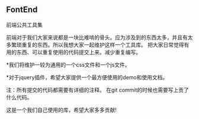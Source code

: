 ## FontEnd
前端公共工具集

前端对于我们大家来说都是一块比难啃的骨头。应为涉及到的东西太多，并且有太多繁琐重复的东西。所以我想大家一起维护这样一个工具库。
把大家日常觉得有用的东西、可以重复使用的代码提交上来。减少重复编写。

*我们将维护一较为通用的一个css文件和一个js文件。

*对于jquery插件，希望大家提供一个最方便使用的demo和使用文档。

注：所有提交的代码都需要有详细的注释。 在git commit的时候也需要写上贡了什么代码。

这是一个我们自己使用的库，希望大家多多贡献!
